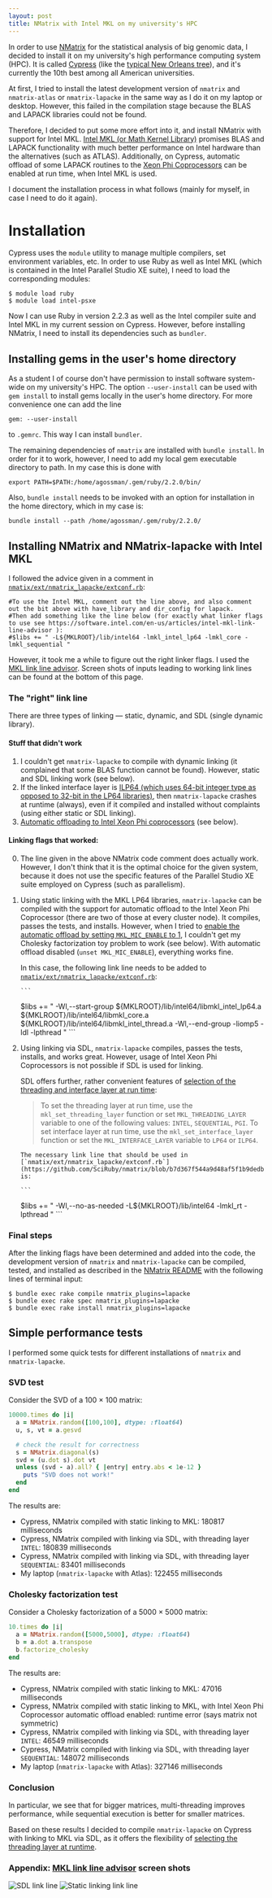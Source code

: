 ```yaml
---
layout: post
title: NMatrix with Intel MKL on my university's HPC
---
```


In order to use [NMatrix](https://github.com/SciRuby/nmatrix) for the statistical analysis of big genomic data, I decided to install it on my university's high performance computing system (HPC). It is called [Cypress](http://crsc.tulane.edu/) (like the [typical New Orleans tree](http://imgc.allpostersimages.com/images/P-473-488-90/64/6420/5OV9100Z/posters/paul-souders-cypress-reflected-in-bayou-along-highway-61-on-stormy-summer-afternoon-new-orleans-louisiana-usa.jpg)), and it's currently the 10th best among all American universities. 

At first, I tried to install the latest development version of `nmatrix` and `nmatrix-atlas` or `nmatrix-lapacke` in the same way as I do it on my laptop or desktop. However, this failed in the compilation stage because the BLAS and LAPACK libraries could not be found.

Therefore, I decided to put some more effort into it, and install NMatrix with support for Intel MKL.
[Intel MKL (or Math Kernel Library)](https://software.intel.com/en-us/intel-mkl) promises BLAS and LAPACK functionality with much better performance on Intel hardware than the alternatives (such as ATLAS). Additionally, on Cypress, automatic offload of some LAPACK routines to the [Xeon Phi Coprocessors](http://www.intel.com/content/www/us/en/processors/xeon/xeon-phi-detail.html?gclid=CKrYx9LGtcgCFc2PHwodG9YLuw&gclsrc=aw.ds) can be enabled at run time, when Intel MKL is used.

I document the installation process in what follows (mainly for myself, in case I need to do it again).

# Installation

Cypress uses the `module` utility to manage multiple compilers, set environment variables, etc.
In order to use Ruby as well as Intel MKL (which is contained in the Intel Parallel Studio XE suite), I need to load the corresponding modules:

```
$ module load ruby
$ module load intel-psxe
```

Now I can use Ruby in version 2.2.3 as well as the Intel compiler suite and Intel MKL in my current session on Cypress. However, before installing NMatrix, I need to install its dependencies such as `bundler`.

## Installing gems in the user's home directory 

As a student I of course don't have permission to install software system-wide on my university's HPC.
The option `--user-install` can be used with `gem install` to install gems locally in the user's home directory.
For more convenience one can add the line

```
gem: --user-install
``` 

to `.gemrc`. This way I can install `bundler`.

The remaining dependencies of `nmatrix` are installed with `bundle install`. In order for it to work, however, I need to add my local gem executable directory to path. In my case this is done with 

```
export PATH=$PATH:/home/agossman/.gem/ruby/2.2.0/bin/
```

Also, `bundle install` needs to be invoked with an option for installation in the home directory, which in my case is: 

```
bundle install --path /home/agossman/.gem/ruby/2.2.0/
```

## Installing NMatrix and NMatrix-lapacke with Intel MKL

I followed the advice given in a comment in [`nmatix/ext/nmatrix_lapacke/extconf.rb`](https://github.com/SciRuby/nmatrix/blob/b7d367f544a9d48af5f1b9dedb7ef6adcf488091/ext/nmatrix_lapacke/extconf.rb#L178):

```
#To use the Intel MKL, comment out the line above, and also comment out the bit above with have_library and dir_config for lapack.
#Then add something like the line below (for exactly what linker flags to use see https://software.intel.com/en-us/articles/intel-mkl-link-line-advisor ):
#$libs += " -L${MKLROOT}/lib/intel64 -lmkl_intel_lp64 -lmkl_core -lmkl_sequential "
```

However, it took me a while to figure out the right linker flags. I used the [MKL link line advisor](https://software.intel.com/en-us/articles/intel-mkl-link-line-advisor). Screen shots of inputs leading to working link lines can be found at the bottom of this page.

### The "right" link line

There are three types of linking &mdash; static, dynamic, and SDL (single dynamic library).

#### Stuff that didn't work

1. I couldn't get `nmatrix-lapacke` to compile with dynamic linking (it complained that some BLAS function cannot be found). However, static and SDL linking work (see below).
2. If the linked interface layer is [ILP64 (which uses 64-bit integer type as opposed to 32-bit in the LP64 libraries)](https://software.intel.com/en-us/node/528524), then `nmatrix-lapacke` crashes at runtime (always), even if it compiled and installed without complaints (using either static or SDL linking).
3. [Automatic offloading to Intel Xeon Phi coprocessors](https://wiki.hpc.tulane.edu/trac/wiki/cypress/XeonPhi) (see below).

#### Linking flags that worked:

0. The line given in the above NMatrix code comment does actually work. However, I don't think that it is the optimal choice for the given system, because it does not use the specific features of the Parallel Studio XE suite employed on Cypress (such as parallelism).

1. Using static linking with the MKL LP64 libraries, `nmatrix-lapacke` can be compiled with the support for automatic offload to the Intel Xeon Phi Coprocessor (there are two of those at every cluster node). It compiles, passes the tests, and installs. However, when I tried to [enable the automatic offload by setting `MKL_MIC_ENABLE` to 1](https://wiki.hpc.tulane.edu/trac/wiki/cypress/XeonPhi), I couldn't get my Cholesky factorization toy problem to work (see below). With automatic offload disabled (`unset MKL_MIC_ENABLE`), everything works fine.

     In this case, the following link line needs to be added to [`nmatix/ext/nmatrix_lapacke/extconf.rb`](https://github.com/SciRuby/nmatrix/blob/b7d367f544a9d48af5f1b9dedb7ef6adcf488091/ext/nmatrix_lapacke/extconf.rb#L178):
   
       ```
    $libs += " -Wl,--start-group ${MKLROOT}/lib/intel64/libmkl_intel_lp64.a ${MKLROOT}/lib/intel64/libmkl_core.a ${MKLROOT}/lib/intel64/libmkl_intel_thread.a -Wl,--end-group -liomp5 -ldl -lpthread "
       ```

2. Using linking via SDL, `nmatrix-lapacke` compiles, passes the tests, installs, and works great. However, usage of Intel Xeon Phi Coprocessors is not possible if SDL is used for linking.

     SDL offers further, rather convenient features of [selection of the threading and interface layer at run time](https://software.intel.com/en-us/node/528522):

      > To set the threading layer at run time, use the `mkl_set_threading_layer` function or set `MKL_THREADING_LAYER` variable to one of the following values: `INTEL`, `SEQUENTIAL`, `PGI`. To set interface layer at run time, use the `mkl_set_interface_layer` function or set the `MKL_INTERFACE_LAYER` variable to `LP64` or `ILP64`. 

       The necessary link line that should be used in [`nmatix/ext/nmatrix_lapacke/extconf.rb`](https://github.com/SciRuby/nmatrix/blob/b7d367f544a9d48af5f1b9dedb7ef6adcf488091/ext/nmatrix_lapacke/extconf.rb#L178) is:

       ```
    $libs += " -Wl,--no-as-needed -L${MKLROOT}/lib/intel64  -lmkl_rt -lpthread "
       ```

### Final steps

After the linking flags have been determined and added into the code, the development version of `nmatrix` and `nmatrix-lapacke` can be compiled, tested, and installed as described in the [NMatrix README](https://github.com/SciRuby/nmatrix) with the following lines of terminal input:

  ```
$ bundle exec rake compile nmatrix_plugins=lapacke
$ bundle exec rake spec nmatrix_plugins=lapacke
$ bundle exec rake install nmatrix_plugins=lapacke
   ```


## Simple performance tests

I performed some quick tests for different installations of `nmatrix` and `nmatrix-lapacke`.

### SVD test

Consider the SVD of a 100 &times; 100 matrix:

```Ruby
10000.times do |i|
  a = NMatrix.random([100,100], dtype: :float64)
  u, s, vt = a.gesvd

  # check the result for correctness
  s = NMatrix.diagonal(s)
  svd = (u.dot s).dot vt
  unless (svd - a).all? { |entry| entry.abs < 1e-12 }
    puts "SVD does not work!"
  end 
end
```

The results are:

* Cypress, NMatrix compiled with static linking to MKL:  180817 milliseconds
* Cypress, NMatrix compiled with linking via SDL, with threading layer `INTEL`:  180839 milliseconds 
* Cypress, NMatrix compiled with linking via SDL, with threading layer `SEQUENTIAL`:  83401 milliseconds 
* My laptop (`nmatrix-lapacke` with Atlas):  122455 milliseconds

### Cholesky factorization test

Consider a Cholesky factorization of a 5000 &times; 5000 matrix:

```Ruby
10.times do |i|
  a = NMatrix.random([5000,5000], dtype: :float64)
  b = a.dot a.transpose
  b.factorize_cholesky
end
```

The results are:

* Cypress, NMatrix compiled with static linking to MKL:  47016 milliseconds
* Cypress, NMatrix compiled with static linking to MKL, with Intel Xeon Phi Coprocessor automatic offload enabled: runtime error (says matrix not symmetric)
* Cypress, NMatrix compiled with linking via SDL, with threading layer `INTEL`:  46549 milliseconds 
* Cypress, NMatrix compiled with linking via SDL, with threading layer `SEQUENTIAL`:  148072 milliseconds
* My laptop (`nmatrix-lapacke` with Atlas): 327146 milliseconds

### Conclusion

In particular, we see that for bigger matrices, multi-threading improves performance, while sequential execution is better for smaller matrices.

Based on these results I decided to compile `nmatrix-lapacke` on Cypress with linking to MKL via SDL, as it offers the flexibility of [selecting the threading layer at runtime](https://software.intel.com/en-us/node/528522).

### Appendix: [MKL link line advisor](https://software.intel.com/en-us/articles/intel-mkl-link-line-advisor) screen shots

![SDL link line](/images/link-line-1.png?raw=true)
![Static linking link line](/images/link-line-2.png?raw=true)
